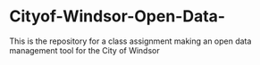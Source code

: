 # Cityof-Windsor-Open-Data-
This is the repository for a class assignment making an open data management tool for the City of Windsor
